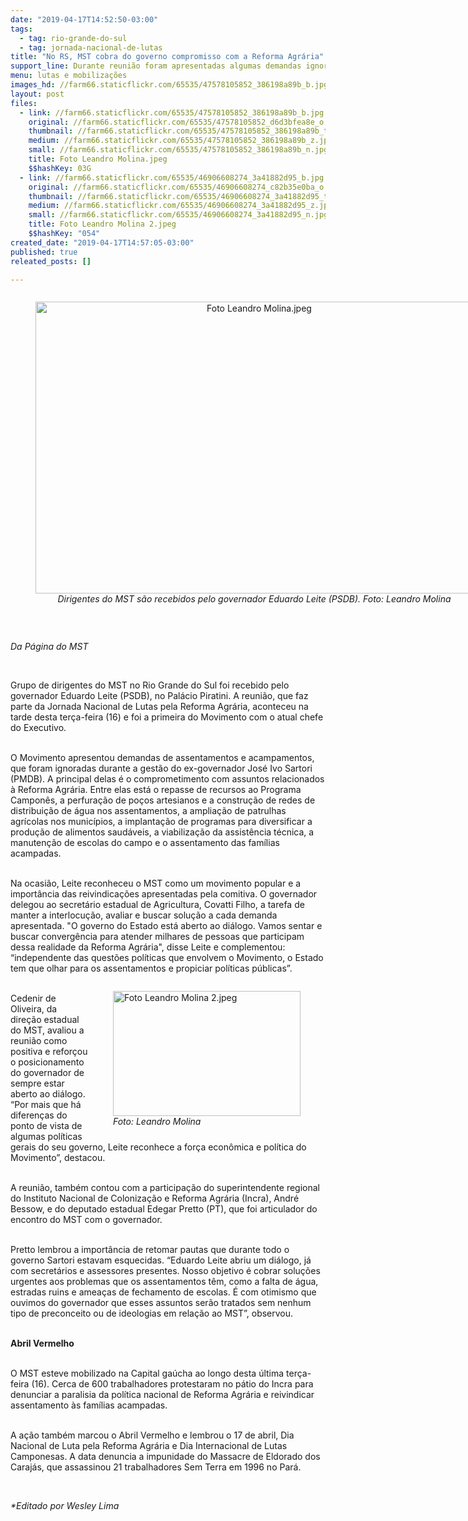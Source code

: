 ```yaml
---
date: "2019-04-17T14:52:50-03:00"
tags:
  - tag: rio-grande-do-sul
  - tag: jornada-nacional-de-lutas
title: "No RS, MST cobra do governo compromisso com a Reforma Agrária"
support_line: Durante reunião foram apresentadas algumas demandas ignoradas na gestão do ex-governador José Ivo Sartori (PMDB)
menu: lutas e mobilizações
images_hd: //farm66.staticflickr.com/65535/47578105852_386198a89b_b.jpg
layout: post
files:
  - link: //farm66.staticflickr.com/65535/47578105852_386198a89b_b.jpg
    original: //farm66.staticflickr.com/65535/47578105852_d6d3bfea8e_o.jpg
    thumbnail: //farm66.staticflickr.com/65535/47578105852_386198a89b_t.jpg
    medium: //farm66.staticflickr.com/65535/47578105852_386198a89b_z.jpg
    small: //farm66.staticflickr.com/65535/47578105852_386198a89b_n.jpg
    title: Foto Leandro Molina.jpeg
    $$hashKey: 03G
  - link: //farm66.staticflickr.com/65535/46906608274_3a41882d95_b.jpg
    original: //farm66.staticflickr.com/65535/46906608274_c82b35e0ba_o.jpg
    thumbnail: //farm66.staticflickr.com/65535/46906608274_3a41882d95_t.jpg
    medium: //farm66.staticflickr.com/65535/46906608274_3a41882d95_z.jpg
    small: //farm66.staticflickr.com/65535/46906608274_3a41882d95_n.jpg
    title: Foto Leandro Molina 2.jpeg
    $$hashKey: "054"
created_date: "2019-04-17T14:57:05-03:00"
published: true
releated_posts: []

---
```

<div style="text-align:center">
<figure class="image" style="display:inline-block"><img alt="Foto Leandro Molina.jpeg" height="467" src="//farm66.staticflickr.com/65535/47578105852_386198a89b_b.jpg" width="700" />
<figcaption><em>Dirigentes do MST s&atilde;o recebidos pelo governador Eduardo Leite (PSDB). Foto: Leandro Molina</em></figcaption>
</figure>
</div>

<p>&nbsp;</p>

<p><em>Da P&aacute;gina do MST</em></p>

<p>&nbsp;</p>

<p>Grupo de dirigentes do MST no Rio Grande do Sul foi recebido pelo governador Eduardo Leite (PSDB), no Pal&aacute;cio Piratini. A reuni&atilde;o, que faz parte da Jornada Nacional de Lutas pela Reforma Agr&aacute;ria, aconteceu na tarde desta ter&ccedil;a-feira (16) e foi a primeira do Movimento com o atual chefe do Executivo.</p>

<p><br />
O Movimento apresentou demandas de assentamentos e acampamentos, que foram ignoradas durante a gest&atilde;o do ex-governador Jos&eacute; Ivo Sartori (PMDB). A principal delas &eacute; o comprometimento com assuntos relacionados &agrave; Reforma Agr&aacute;ria. Entre elas est&aacute; o repasse de recursos ao Programa Campon&ecirc;s, a perfura&ccedil;&atilde;o de po&ccedil;os artesianos e a constru&ccedil;&atilde;o de redes de distribui&ccedil;&atilde;o de &aacute;gua nos assentamentos, a amplia&ccedil;&atilde;o de patrulhas agr&iacute;colas nos munic&iacute;pios, a implanta&ccedil;&atilde;o de programas para diversificar a produ&ccedil;&atilde;o de alimentos saud&aacute;veis, a viabiliza&ccedil;&atilde;o da assist&ecirc;ncia t&eacute;cnica, a manuten&ccedil;&atilde;o de escolas do campo e o assentamento das fam&iacute;lias acampadas.</p>

<p><br />
Na ocasi&atilde;o, Leite reconheceu o MST como um movimento popular e a import&acirc;ncia das reivindica&ccedil;&otilde;es apresentadas pela comitiva. O governador delegou ao secret&aacute;rio estadual de Agricultura, Covatti Filho, a tarefa de manter a interlocu&ccedil;&atilde;o, avaliar e buscar solu&ccedil;&atilde;o a cada demanda apresentada. &quot;O governo do Estado est&aacute; aberto ao di&aacute;logo. Vamos sentar e buscar converg&ecirc;ncia para atender milhares de pessoas que participam dessa realidade da Reforma Agr&aacute;ria&quot;, disse Leite e complementou: &ldquo;independente das quest&otilde;es pol&iacute;ticas que envolvem o Movimento, o Estado tem que olhar para os assentamentos e propiciar pol&iacute;ticas p&uacute;blicas&rdquo;.</p>

<figure class="image" style="float:right"><img alt="Foto Leandro Molina 2.jpeg" height="200" src="//farm66.staticflickr.com/65535/46906608274_3a41882d95_b.jpg" width="300" />
<figcaption><em>Foto: Leandro Molina</em></figcaption>
</figure>

<p><br />
Cedenir de Oliveira, da dire&ccedil;&atilde;o estadual do MST, avaliou a reuni&atilde;o como positiva e refor&ccedil;ou o posicionamento do governador de sempre estar aberto ao di&aacute;logo. &ldquo;Por mais que h&aacute; diferen&ccedil;as do ponto de vista de algumas pol&iacute;ticas gerais do seu governo, Leite reconhece a for&ccedil;a econ&ocirc;mica e pol&iacute;tica do Movimento&rdquo;, destacou.</p>

<p><br />
A reuni&atilde;o, tamb&eacute;m contou com a participa&ccedil;&atilde;o do superintendente regional do Instituto Nacional de Coloniza&ccedil;&atilde;o e Reforma Agr&aacute;ria (Incra), Andr&eacute; Bessow, e do deputado estadual Edegar Pretto (PT), que foi articulador do encontro do MST com o governador.&nbsp;</p>

<p><br />
Pretto lembrou a import&acirc;ncia de retomar pautas que durante todo o governo Sartori estavam esquecidas. &ldquo;Eduardo Leite abriu um di&aacute;logo, j&aacute; com secret&aacute;rios e assessores presentes. Nosso objetivo &eacute; cobrar solu&ccedil;&otilde;es urgentes aos problemas que os assentamentos t&ecirc;m, como a falta de &aacute;gua, estradas ruins e amea&ccedil;as de fechamento de escolas. &Eacute; com otimismo que ouvimos do governador que esses assuntos ser&atilde;o tratados sem nenhum tipo de preconceito ou de ideologias em rela&ccedil;&atilde;o ao MST&rdquo;, observou.</p>

<p><br />
<strong>Abril Vermelho</strong></p>

<p><br />
O MST esteve mobilizado na Capital ga&uacute;cha ao longo desta &uacute;ltima ter&ccedil;a-feira (16). Cerca de 600 trabalhadores protestaram no p&aacute;tio do Incra para denunciar a paralisia da pol&iacute;tica nacional de Reforma Agr&aacute;ria e reivindicar assentamento &agrave;s fam&iacute;lias acampadas.&nbsp;</p>

<p><br />
A a&ccedil;&atilde;o tamb&eacute;m marcou o Abril Vermelho e lembrou o 17 de abril, Dia Nacional de Luta pela Reforma Agr&aacute;ria e Dia Internacional de Lutas Camponesas. A data denuncia a impunidade do Massacre de Eldorado dos Caraj&aacute;s, que assassinou 21 trabalhadores Sem Terra em 1996 no Par&aacute;.</p>

<p>&nbsp;</p>

<p><em>*Editado por Wesley Lima</em></p>
